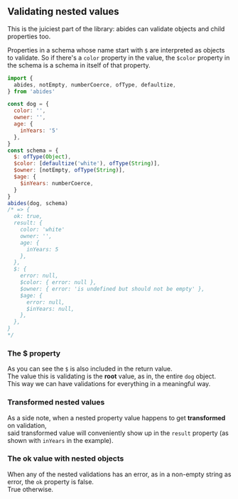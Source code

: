 
## Validating nested values

This is the juiciest part of the library: abides can validate objects and child properties too.

Properties in a schema whose name start with `$` are interpreted as objects to validate.
So if there's a `color` property in the value, the `$color` property in the schema is a schema in itself of that property.

```javascript
import {
  abides, notEmpty, numberCoerce, ofType, defaultize,
} from 'abides'

const dog = {
  color: '',
  owner: '',
  age: {
    inYears: '5'
  },
}
const schema = {
  $: ofType(Object),
  $color: [defaultize('white'), ofType(String)],
  $owner: [notEmpty, ofType(String)],
  $age: {
    $inYears: numberCoerce,
  }
}
abides(dog, schema)
/* => {
  ok: true,
  result: {
    color: 'white'
    owner: '',
    age: {
      inYears: 5
    },
  },
  $: {
    error: null,
    $color: { error: null },
    $owner: { error: 'is undefined but should not be empty' },
    $age: { 
      error: null,
      $inYears: null,
    },
  },
}
*/
```

### The $ property

As you can see the `$` is also included in the return value.  
The value this is validating is the **root** value, as in, the entire `dog` object.  
This way we can have validations for everything in a meaningful way.

### Transformed nested values

As a side note, when a nested property value happens to get **transformed** on validation,  
said transformed value will conveniently show up in the `result` property (as shown with `inYears` in the example).

### The ok value with nested objects

When any of the nested validations has an error, as in a non-empty string as error, the `ok` property is false.  
True otherwise.
